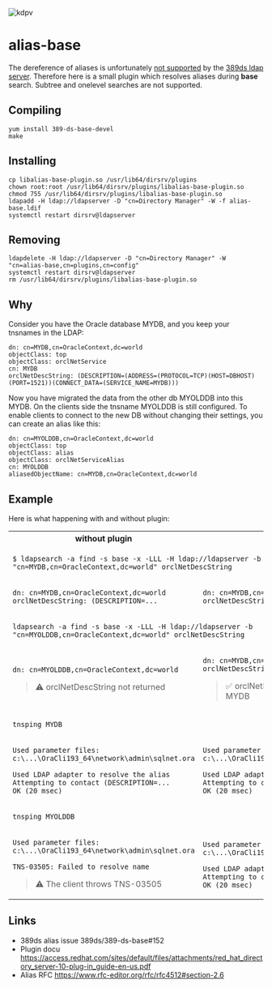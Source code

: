 ![kdpv](https://anile.ch/assets/flachau_1200x300.jpg)
# alias-base

The dereference of aliases is unfortunately [not supported](#Links) by the [389ds ldap server](https://www.port389.org/). Therefore here is a small plugin which resolves aliases during **base** search. Subtree and onelevel searches are not supported.

## Compiling
```
yum install 389-ds-base-devel
make
```
  
## Installing
```
cp libalias-base-plugin.so /usr/lib64/dirsrv/plugins
chown root:root /usr/lib64/dirsrv/plugins/libalias-base-plugin.so
chmod 755 /usr/lib64/dirsrv/plugins/libalias-base-plugin.so
ldapadd -H ldap://ldapserver -D "cn=Directory Manager" -W -f alias-base.ldif
systemctl restart dirsrv@ldapserver
```

## Removing
```
ldapdelete -H ldap://ldapserver -D "cn=Directory Manager" -W "cn=alias-base,cn=plugins,cn=config"
systemctl restart dirsrv@ldapserver
rm /usr/lib64/dirsrv/plugins/libalias-base-plugin.so
```

## Why
Consider you have the Oracle database MYDB, and you keep your tnsnames in the LDAP:

```
dn: cn=MYDB,cn=OracleContext,dc=world
objectClass: top
objectClass: orclNetService
cn: MYDB
orclNetDescString: (DESCRIPTION=(ADDRESS=(PROTOCOL=TCP)(HOST=DBHOST)(PORT=1521))(CONNECT_DATA=(SERVICE_NAME=MYDB)))
```

Now you have migrated the data from the other db MYOLDDB into this MYDB. On the clients side the tnsname MYOLDDB is still configured. To enable clients to connect to the new DB without changing their settings, you can create an alias like this:

```
dn: cn=MYOLDDB,cn=OracleContext,dc=world
objectClass: top
objectClass: alias
objectClass: orclNetServiceAlias
cn: MYOLDDB
aliasedObjectName: cn=MYDB,cn=OracleContext,dc=world
```

## Example
Here is what happening with and without plugin:

<table>
<tr><th>without plugin<th>with plugin
<tr><td colspan=2>

`$ ldapsearch -a find -s base -x -LLL -H ldap://ldapserver -b "cn=MYDB,cn=OracleContext,dc=world" orclNetDescString`

<tr><td>

```
dn: cn=MYDB,cn=OracleContext,dc=world
orclNetDescString: (DESCRIPTION=...
```

<td>

```
dn: cn=MYDB,cn=OracleContext,dc=world
orclNetDescString: (DESCRIPTION=...
```

<tr><td colspan=2>

`ldapsearch -a find -s base -x -LLL -H ldap://ldapserver -b "cn=MYOLDDB,cn=OracleContext,dc=world" orclNetDescString`

<tr><td>

```
dn: cn=MYOLDDB,cn=OracleContext,dc=world
```
> :warning: orclNetDescString not returned
<td>

```
dn: cn=MYDB,cn=OracleContext,dc=world
orclNetDescString: (DESCRIPTION=...
```
> :white_check_mark: orclNetDescString is here and dn is MYDB
<tr><td colspan=2>

`tnsping MYDB`

<tr><td>

```
Used parameter files:
c:\...\OraCli193_64\network\admin\sqlnet.ora

Used LDAP adapter to resolve the alias
Attempting to contact (DESCRIPTION=...
OK (20 msec)
```

<td>

```
Used parameter files:
c:\...\OraCli193_64\network\admin\sqlnet.ora

Used LDAP adapter to resolve the alias
Attempting to contact (DESCRIPTION=...
OK (20 msec)
```
<tr><td colspan=2>

`tnsping MYOLDDB`

<tr><td>

```
Used parameter files:
c:\...\OraCli193_64\network\admin\sqlnet.ora

TNS-03505: Failed to resolve name
```
> :warning: The client throws TNS-03505
<td>

```
Used parameter files:
c:\...\OraCli193_64\network\admin\sqlnet.ora

Used LDAP adapter to resolve the alias
Attempting to contact (DESCRIPTION=...
OK (20 msec)
```

</table>

## Links
* 389ds alias issue 389ds/389-ds-base#152
* Plugin docu https://access.redhat.com/sites/default/files/attachments/red_hat_directory_server-10-plug-in_guide-en-us.pdf
* Alias RFC https://www.rfc-editor.org/rfc/rfc4512#section-2.6
